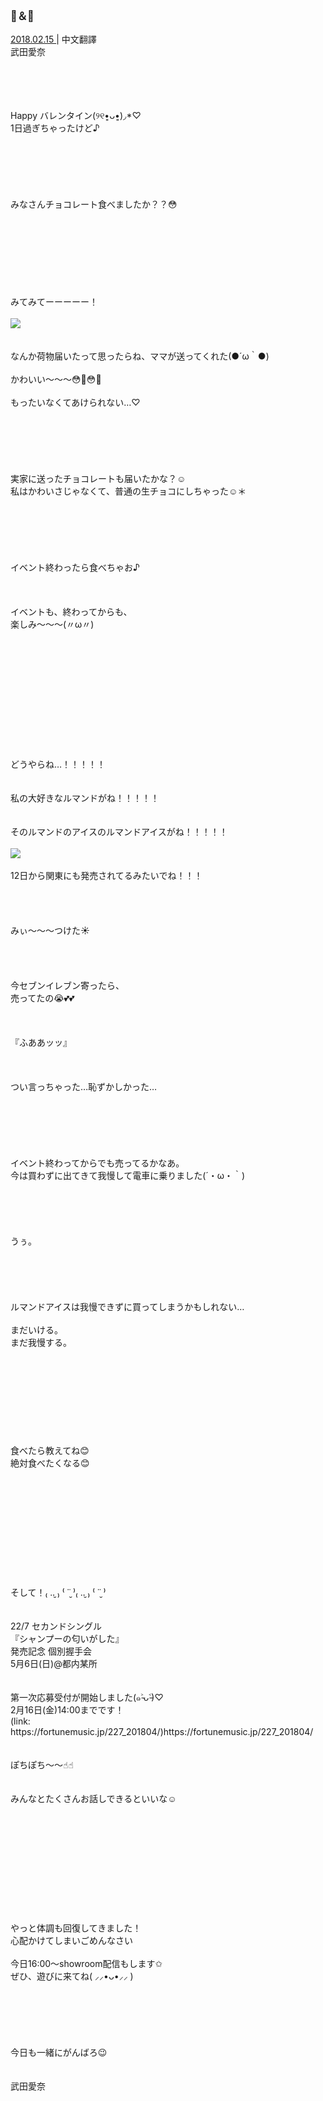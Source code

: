 ### 🍫＆🍦
<a target="_blank" rel="noreferrer noopener" href="http://blog.nanabunnonijyuuni.com/s/n227/diary/detail/592?ima=4920&cd=blogs">2018.02.15 </a>| 中文翻譯<a target="_blank" rel="noreferrer noopener" href=""></a><br>
武田愛奈<br>
<p><br><br><br><br>
Happy バレンタイン(୨୧•͈ᴗ•͈)◞︎*♡︎<br>
1日過ぎちゃったけど♪<br><br><br><br><br><br><br>
みなさんチョコレート食べましたか？？😳<br><br><br><br><br><br><br><br><br>
みてみてーーーーー！<br><br>
<img src="../../../../../Album/Backup/Blog/Aina/Feb2018/20180215_Blog_Aina_#1.jpg"><br><br><br>
なんか荷物届いたって思ったらね、ママが送ってくれた(●´ω｀●)<br><br>
かわいい〜〜〜😳🍫😳🍫<br><br>
もったいなくてあけられない…♡<br><br><br><br><br><br><br>
実家に送ったチョコレートも届いたかな？☺️<br>
私はかわいさじゃなくて、普通の生チョコにしちゃった☺️＊<br><br><br><br><br><br><br>
イベント終わったら食べちゃお♪<br><br><br><br>
イベントも、終わってからも、<br>
楽しみ〜〜〜(〃ω〃)<br><br><br><br><br><br><br><br><br><br><br><br><br>
どうやらね…！！！！！<br><br><br>
私の大好きなルマンドがね！！！！！<br><br><br>
そのルマンドのアイスのルマンドアイスがね！！！！！<br><br>
<img src="../../../../../Album/Backup/Blog/Aina/Feb2018/20180215_Blog_Aina_#2.jpg"><br><br>
12日から関東にも発売されてるみたいでね！！！<br><br><br><br><br>
みぃ〜〜〜つけた☀️<br><br><br><br><br>
今セブンイレブン寄ったら、<br>
売ってたの😭💕💕<br><br><br><br>
『ふああッッ』<br><br><br><br>
つい言っちゃった…恥ずかしかった…<br><br><br><br><br><br><br>
イベント終わってからでも売ってるかなあ。<br>
今は買わずに出てきて我慢して電車に乗りました(´・ω・｀)<br><br><br><br><br><br>
うぅ。<br><br><br><br><br><br>
ルマンドアイスは我慢できずに買ってしまうかもしれない…<br><br>
まだいける。<br>
まだ我慢する。<br><br><br><br><br><br><br><br><br><br>
食べたら教えてね😊<br>
絶対食べたくなる😊<br><br><br><br><br><br><br><br><br><br><br><br>
そして！₍ ..̮ ₎ ⁽ ˙˙̮ ⁾₍ ..̮ ₎ ⁽ ˙˙̮ ⁾<br><br><br>
22/7 セカンドシングル<br>
『シャンプーの匂いがした』<br>
発売記念 個別握手会<br>
5月6日(日)@都内某所<br><br><br>
第一次応募受付が開始しました(๑˃̵ᴗ˂̵)♡<br>
 2月16日(金)14:00までです！<br>
(link: https://fortunemusic.jp/227_201804/)https://fortunemusic.jp/227_201804/<br><br><br>
ぽちぽち〜〜☝︎☝︎<br><br><br>
みんなとたくさんお話しできるといいな☺️<br><br><br><br><br><br><br><br><br><br><br><br>
やっと体調も回復してきました！<br>
心配かけてしまいごめんなさい<br><br>
今日16:00〜showroom配信もします✩︎<br>
ぜひ、遊びに来てね( ⸝⸝•ᴗ•⸝⸝ )<br><br><br><br><br><br><br>
今日も一緒にがんばろ😉<br><br><br>
武田愛奈</p>